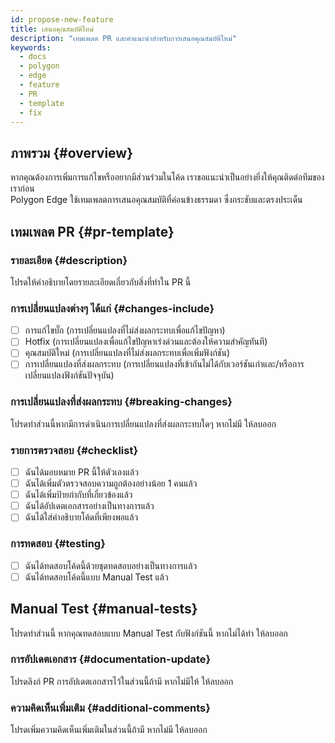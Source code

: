 ```yaml
---
id: propose-new-feature
title: เสนอคุณสมบัติใหม่
description: "เทมเพลต PR และคำแนะนำสำหรับการเสนอคุณสมบัติใหม่"
keywords:
  - docs
  - polygon
  - edge
  - feature
  - PR
  - template
  - fix
---
```


## ภาพรวม {#overview}

หากคุณต้องการเพิ่มการแก้ไขหรืออยากมีส่วนร่วมในโค้ด เราขอแนะนำเป็นอย่างยิ่งให้คุณติดต่อทีมของเราก่อน <br/>Polygon Edge ใช้เทมเพลตการเสนอคุณสมบัติที่ค่อนข้างธรรมดา ซึ่งกระชับและตรงประเด็น

## เทมเพลต PR {#pr-template}

### รายละเอียด {#description}

โปรดให้คำอธิบายโดยรายละเอียดเกี่ยวกับสิ่งที่ทำใน PR นี้

### การเปลี่ยนแปลงต่างๆ ได้แก่ {#changes-include}

- [ ] การแก้ไขบั๊ก (การเปลี่ยนแปลงที่ไม่ส่งผลกระทบเพื่อแก้ไขปัญหา)
- [ ] Hotfix (การเปลี่ยนแปลงเพื่อแก้ไขปัญหาเร่งด่วนและต้องให้ความสำคัญทันที)
- [ ] คุณสมบัติใหม่ (การเปลี่ยนแปลงที่ไม่ส่งผลกระทบเพื่อเพิ่มฟังก์ชัน)
- [ ] การเปลี่ยนแปลงที่ส่งผลกระทบ (การเปลี่ยนแปลงที่เข้ากันไม่ได้กับเวอร์ชันเก่าและ/หรือการเปลี่ยนแปลงฟังก์ชันปัจจุบัน)

### การเปลี่ยนแปลงที่ส่งผลกระทบ {#breaking-changes}

โปรดทำส่วนนี้หากมีการดำเนินการเปลี่ยนแปลงที่ส่งผลกระทบใดๆ หากไม่มี ให้ลบออก

### รายการตรวจสอบ {#checklist}

- [ ] ฉันได้มอบหมาย PR นี้ให้ตัวเองแล้ว
- [ ] ฉันได้เพิ่มตัวตรวจสอบความถูกต้องอย่างน้อย 1 คนแล้ว
- [ ] ฉันได้เพิ่มป้ายกำกับที่เกี่ยวข้องแล้ว
- [ ] ฉันได้อัปเดตเอกสารอย่างเป็นทางการแล้ว
- [ ] ฉันได้ใส่คำอธิบายโค้ดที่เพียงพอแล้ว

### การทดสอบ {#testing}

- [ ] ฉันได้ทดสอบโค้ดนี้ด้วยชุดทดสอบอย่างเป็นทางการแล้ว
- [ ] ฉันได้ทดสอบโค้ดนี้แบบ Manual Test แล้ว

## Manual Test {#manual-tests}

โปรดทำส่วนนี้ หากคุณทดสอบแบบ Manual Test กับฟังก์ชันนี้ หากไม่ได้ทำ ให้ลบออก

### การอัปเดตเอกสาร {#documentation-update}

โปรดลิงก์ PR การอัปเดตเอกสารไว้ในส่วนนี้ถ้ามี หากไม่มีให้ ให้ลบออก

### ความคิดเห็นเพิ่มเติม {#additional-comments}

โปรดเพิ่มความคิดเห็นเพิ่มเติมในส่วนนี้ถ้ามี หากไม่มี ให้ลบออก